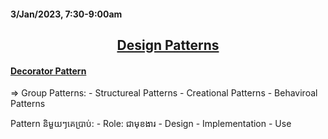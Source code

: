 #### 3/Jan/2023, 7:30-9:00am

## <center> <u> Design Patterns </u> </center>

#### <u> Decorator Pattern </u>

=> Group Patterns:
    - Structureal Patterns
    - Creational Patterns
    - Behaviroal Patterns

Pattern និមួយៗគេប្រាប់:
    - Role: ជាមុខងារ
    - Design
    - Implementation
    - Use